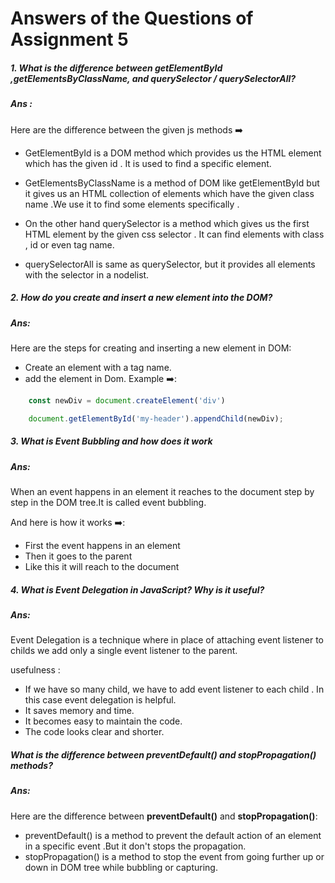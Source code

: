 # Answers of the Questions of Assignment 5

##### 1. What is the difference between **getElementById ,getElementsByClassName, and querySelector / querySelectorAll**?


##### **Ans :** 

Here are the  difference between the given js methods ➡️  
- GetElementById is a DOM method which provides us the HTML element which has the given id . It is   used to find a specific element.

- GetElementsByClassName is a method of DOM  like getElementById but it gives us an HTML collection of elements which have the given class name .We use it to find some elements specifically .

- On the other hand querySelector is a method which gives us the first HTML element by the given css selector . It can find elements with class , id or even tag name.

- querySelectorAll is same as querySelector, but it provides all elements with the selector in a nodelist.


##### 2. How do you **create and insert a new element into the DOM**?

##### **Ans:**

Here are the steps for creating and inserting a new element in DOM:

- Create an element with a tag name.
- add the element in Dom.
Example ➡️:
``` javascript
    const newDiv = document.createElement('div')

    document.getElementById('my-header').appendChild(newDiv);
```

##### 3. What is **Event Bubbling** and how does it work

##### **Ans:**
When an event happens in an element it reaches to the document step by step in the DOM tree.It is called event bubbling. 

And here is how it works ➡️:

- First the event  happens in an element
- Then it goes to the parent
- Like this it will reach to the document


##### 4. What is **Event Delegation** in JavaScript? Why is it useful?

##### **Ans:**
Event Delegation is a technique where in place of attaching event listener to childs we add only a single event listener to the parent.

usefulness :

- If we have so many child, we have to add event listener to each child . In this case event delegation is helpful.
- It saves memory and time.
- It becomes easy to maintain the code.
- The code looks clear and shorter.


#####  What is the difference between **preventDefault() and stopPropagation()** methods?

##### **Ans:**
Here are the difference between **preventDefault()** and 
**stopPropagation()**:

- preventDefault() is a method to prevent the default action of an element in a specific event .But it don't stops the propagation. 
- stopPropagation() is a method to stop the event from going further up or down in DOM tree while bubbling or capturing.

